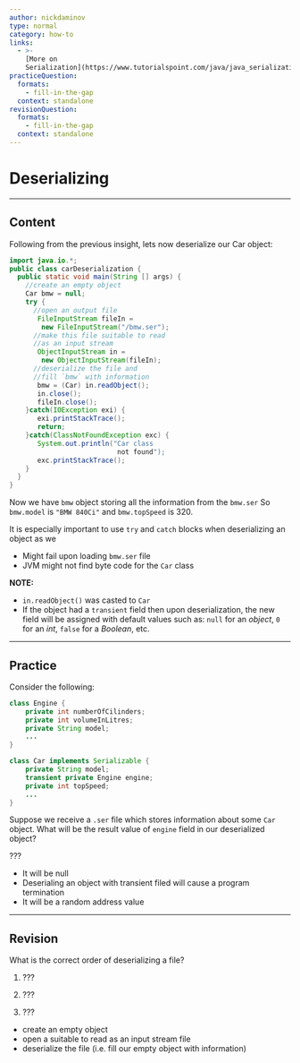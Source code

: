 ```yaml
---
author: nickdaminov
type: normal
category: how-to
links:
  - >-
    [More on
    Serialization](https://www.tutorialspoint.com/java/java_serialization.htm){website}
practiceQuestion:
  formats:
    - fill-in-the-gap
  context: standalone
revisionQuestion:
  formats:
    - fill-in-the-gap
  context: standalone
---
```


# Deserializing


---

## Content

Following from the previous insight, lets now deserialize our Car object:

```java
import java.io.*;
public class carDeserialization {
  public static void main(String [] args) {
    //create an empty object
    Car bmw = null;
    try {
      //open an output file
       FileInputStream fileIn =
        new FileInputStream("/bmw.ser");
      //make this file suitable to read
      //as an input stream
       ObjectInputStream in =
        new ObjectInputStream(fileIn);
      //deserialize the file and
      //fill `bmw` with information
       bmw = (Car) in.readObject();
       in.close();
       fileIn.close();
    }catch(IOException exi) {
       exi.printStackTrace();
       return;
    }catch(ClassNotFoundException exc) {
       System.out.println("Car class
                           not found");
       exc.printStackTrace();
    }
  }
}
```

Now we have `bmw` object storing all the information from the `bmw.ser`
So `bmw.model` is `"BMW 840Ci"` and `bmw.topSpeed` is 320.

It is especially important to use `try` and `catch` blocks when deserializing an object as we

- Might fail upon loading `bmw.ser` file
- JVM might not find byte code for the `Car` class

**NOTE:**

- `in.readObject()` was casted to `Car`
- If the object had a `transient` field then upon deserialization, the new field will be assigned with default values such as: `null` for an *object*, `0` for an *int*, `false` for a *Boolean*, etc.


---

## Practice

Consider the following:

```java
class Engine {
    private int numberOfCilinders;
    private int volumeInLitres;
    private String model;
    ...
}

class Car implements Serializable {
    private String model;
    transient private Engine engine;
    private int topSpeed;
    ...
}
```

Suppose we receive a `.ser` file which stores information about some `Car` object. What will be the result value of `engine` field in our deserialized object?

???

- It will be null
- Deserialing an object with transient filed will cause a program termination
- It will be a random address value


---

## Revision

What is the correct order of deserializing a file?

1. ???

2. ???

3. ???

- create an empty object
- open a suitable to read as an input stream file
- deserialize the file (i.e. fill our empty object with information)
